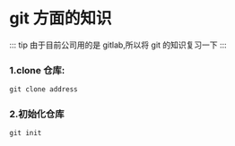 # git 方面的知识

::: tip
由于目前公司用的是 gitlab,所以将 git 的知识复习一下
:::

### 1.clone 仓库:

```js
git clone address
```

### 2.初始化仓库

```js
git init
```
